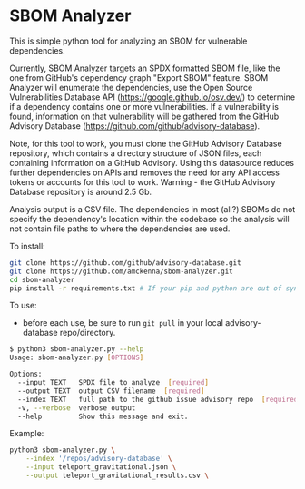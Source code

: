 # SBOM Analyzer

This is simple python tool for analyzing an SBOM for vulnerable dependencies.

Currently, SBOM Analyzer targets an SPDX formatted SBOM file, like the one from GitHub's dependency graph "Export SBOM" feature. SBOM Analyzer will enumerate the dependencies, use the Open Source Vulnerabilities Database API (https://google.github.io/osv.dev/) to determine if a dependency contains one or more vulnerabilities. If a vulnerability is found, information on that vulnerability will be gathered from the GitHub Advisory Database (https://github.com/github/advisory-database).

Note, for this tool to work, you must clone the GitHub Advisory Database repository, which contains a directory structure of JSON files, each containing information on a GitHub Advisory. Using this datasource reduces further dependencies on APIs and removes the need for any API access tokens or accounts for this tool to work. Warning - the GitHub Advisory Database repository is around 2.5 Gb.

Analysis output is a CSV file. The dependencies in most (all?) SBOMs do not specify the dependency's location within the codebase so the analysis will not contain file paths to where the dependencies are used. 

To install:
```bash
git clone https://github.com/github/advisory-database.git
git clone https://github.com/amckenna/sbom-analyzer.git
cd sbom-analyzer
pip install -r requirements.txt # If your pip and python are out of sync run: python3 -m pip install -r requirements.txt
```

To use:
- before each use, be sure to run `git pull` in your local advisory-database repo/directory.

```bash
$ python3 sbom-analyzer.py --help
Usage: sbom-analyzer.py [OPTIONS]

Options:
  --input TEXT   SPDX file to analyze  [required]
  --output TEXT  output CSV filename  [required]
  --index TEXT   full path to the github issue advisory repo  [required]
  -v, --verbose  verbose output
  --help         Show this message and exit.
```
Example:

```bash
python3 sbom-analyzer.py \
	--index '/repos/advisory-database' \
	--input teleport_gravitational.json \
	--output teleport_gravitational_results.csv \
```
